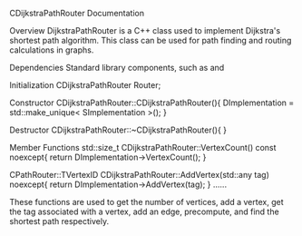 CDijkstraPathRouter Documentation

Overview 
DijkstraPathRouter is a C++ class used to implement Dijkstra's shortest path algorithm. This class can be used for path finding and routing calculations in graphs.

Dependencies
Standard library components, such as<iostream> and <algorithm>

Initialization
CDijkstraPathRouter Router;

Constructor
CDijkstraPathRouter::CDijkstraPathRouter(){
    DImplementation = std::make_unique< SImplementation >();
}

Destructor
CDijkstraPathRouter::~CDijkstraPathRouter(){
}

Member Functions
std::size_t CDijkstraPathRouter::VertexCount() const noexcept{
    return DImplementation->VertexCount();
}

CPathRouter::TVertexID CDijkstraPathRouter::AddVertex(std::any tag) noexcept{
    return DImplementation->AddVertex(tag);
}
......

These functions are used to get the number of vertices, add a vertex, get the tag associated with a vertex, add an edge, precompute, and find the shortest path respectively.
